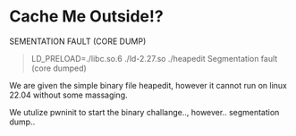 # Cache Me Outside!?

SEMENTATION FAULT (CORE DUMP)

> LD_PRELOAD=./libc.so.6 ./ld-2.27.so ./heapedit
Segmentation fault (core dumped)

We are given the simple binary file heapedit, however it cannot run on linux 22.04 without some massaging.

We utulize pwninit to start the binary challange.., however.. segmentation dump..

